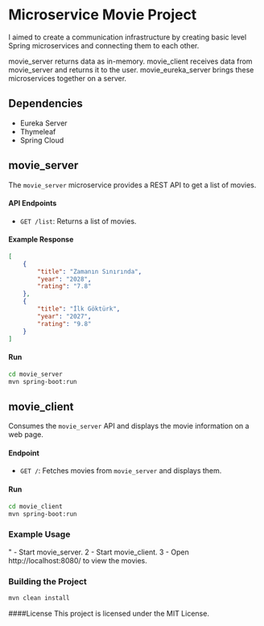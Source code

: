 # Microservice Movie Project

I aimed to create a communication infrastructure by creating basic level Spring microservices and connecting them to each other. 

movie_server returns data as in-memory. movie_client receives data from movie_server and returns it to the user.
movie_eureka_server brings these microservices together on a server.

## Dependencies
- Eureka Server
- Thymeleaf
- Spring Cloud

## movie_server

The `movie_server` microservice provides a REST API to get a list of movies.

#### API Endpoints

- `GET /list`: Returns a list of movies.

#### Example Response

```json
[
    {
        "title": "Zamanın Sınırında",
        "year": "2028",
        "rating": "7.8"
    },
    {
        "title": "İlk Göktürk",
        "year": "2027",
        "rating": "9.8"
    }
]
```
#### Run

```sh
cd movie_server
mvn spring-boot:run
```

## movie_client
Consumes the `movie_server` API and displays the movie information on a web page.

#### Endpoint
- `GET /`: Fetches movies from `movie_server` and displays them.

#### Run
```sh
cd movie_client
mvn spring-boot:run
```

### Example Usage
" - Start movie_server.
2 - Start movie_client.
3 - Open http://localhost:8080/ to view the movies.

### Building the Project
```sh
mvn clean install
```

####License
This project is licensed under the MIT License.

